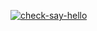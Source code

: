 [![check-say-hellо](https://github.com/sssspoddub/hexlet-my-first-workflow/actions/workflows/check-say-hello.yml/badge.svg)](https://github.com/sssspoddub/hexlet-my-first-workflow/actions/workflows/check-say-hello.yml)
